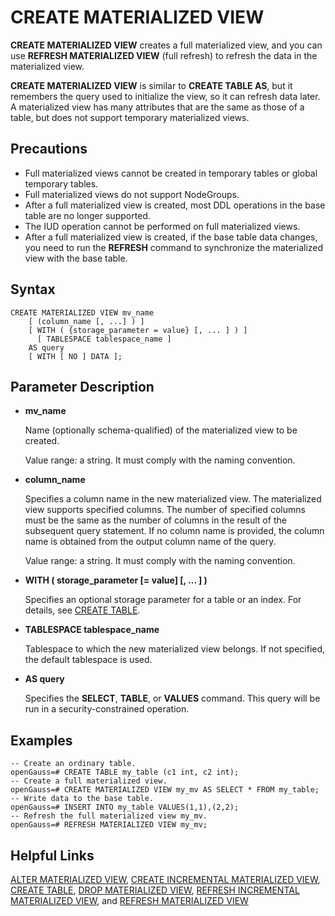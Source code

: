 # CREATE MATERIALIZED VIEW<a name="EN-US_TOPIC_0289899973"></a>

**CREATE MATERIALIZED VIEW**  creates a full materialized view, and you can use  **REFRESH MATERIALIZED VIEW**  \(full refresh\) to refresh the data in the materialized view.

**CREATE MATERIALIZED VIEW**  is similar to  **CREATE TABLE AS**, but it remembers the query used to initialize the view, so it can refresh data later. A materialized view has many attributes that are the same as those of a table, but does not support temporary materialized views.

## Precautions<a name="en-us_topic_0283136593_en-us_topic_0237122118_en-us_topic_0059777601_s0379750211b249b5a2831f6cdf27d110"></a>

-   Full materialized views cannot be created in temporary tables or global temporary tables.
-   Full materialized views do not support NodeGroups.
-   After a full materialized view is created, most DDL operations in the base table are no longer supported.
-   The IUD operation cannot be performed on full materialized views.
-   After a full materialized view is created, if the base table data changes, you need to run the  **REFRESH**  command to synchronize the materialized view with the base table.

## Syntax<a name="en-us_topic_0283136593_en-us_topic_0237122118_en-us_topic_0059777601_s58148dd6e63843eebaa64756e4b093c9"></a>

```
CREATE MATERIALIZED VIEW mv_name
    [ (column_name [, ...] ) ]
    [ WITH ( {storage_parameter = value} [, ... ] ) ]
      [ TABLESPACE tablespace_name ]
    AS query
    [ WITH [ NO ] DATA ];
```

## Parameter Description<a name="en-us_topic_0283136593_en-us_topic_0237122118_en-us_topic_0059777601_sb8ea2c52307445c9934740862f4ecc85"></a>

-   **mv\_name**

    Name \(optionally schema-qualified\) of the materialized view to be created.

    Value range: a string. It must comply with the naming convention.

-   **column\_name**

    Specifies a column name in the new materialized view. The materialized view supports specified columns. The number of specified columns must be the same as the number of columns in the result of the subsequent query statement. If no column name is provided, the column name is obtained from the output column name of the query.

    Value range: a string. It must comply with the naming convention.

-   **WITH \( storage\_parameter \[= value\] \[, ... \] \)**

    Specifies an optional storage parameter for a table or an index. For details, see  [CREATE TABLE](create-table.md).

-   **TABLESPACE tablespace\_name**

    Tablespace to which the new materialized view belongs. If not specified, the default tablespace is used.

-   **AS query**

    Specifies the  **SELECT**,  **TABLE**, or  **VALUES**  command. This query will be run in a security-constrained operation.


## Examples<a name="en-us_topic_0283136593_en-us_topic_0237122118_en-us_topic_0059777601_sa7f2698f298f4001b3a283cb912f1f4d"></a>

```
-- Create an ordinary table.
openGauss=# CREATE TABLE my_table (c1 int, c2 int);
-- Create a full materialized view.
openGauss=# CREATE MATERIALIZED VIEW my_mv AS SELECT * FROM my_table;
-- Write data to the base table.
openGauss=# INSERT INTO my_table VALUES(1,1),(2,2);
-- Refresh the full materialized view my_mv.
openGauss=# REFRESH MATERIALIZED VIEW my_mv;
```

## Helpful Links<a name="en-us_topic_0283136593_en-us_topic_0237122118_en-us_topic_0059777601_sa0d9dc1ba4fb4ce58ecdfe391f0561d3"></a>

[ALTER MATERIALIZED VIEW](alter-materialized-view.md),  [CREATE INCREMENTAL MATERIALIZED VIEW](create-incremental-materialized-view.md),  [CREATE TABLE](create-table.md),  [DROP MATERIALIZED VIEW](drop-materialized-view.md),  [REFRESH INCREMENTAL MATERIALIZED VIEW](refresh-incremental-materialized-view.md), and  [REFRESH MATERIALIZED VIEW](refresh-materialized-view.md)

